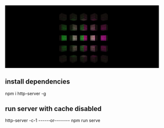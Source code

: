 
![In development](https://github.com/CccrizzZ/3JS/blob/master/screen.png)

## install dependencies
npm i http-server -g

## run server with cache disabled
http-server -c-1
------or--------
npm run serve
